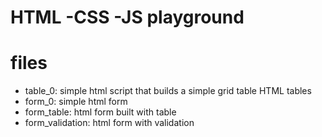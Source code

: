 # HTML -CSS -JS playground

# files

- table_0: simple html script that builds a simple grid table HTML tables
- form_0: simple html form
- form_table: html form built with table
- form_validation: html form with validation
